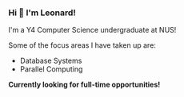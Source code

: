 ### Hi 👋 I'm Leonard! 

I'm a Y4 Computer Science undergraduate at NUS!

Some of the focus areas I have taken up are:
- Database Systems
- Parallel Computing

**Currently looking for full-time opportunities!**
<!--
**LeonardYam/LeonardYam** is a ✨ _special_ ✨ repository because its `README.md` (this file) appears on your GitHub profile.

Here are some ideas to get you started:

- 🔭 I’m currently working on ...
- 🌱 I’m currently learning ...
- 👯 I’m looking to collaborate on ...
- 🤔 I’m looking for help with ...
- 💬 Ask me about ...
- 📫 How to reach me: ...
- 😄 Pronouns: ...
- ⚡ Fun fact: ...
-->
